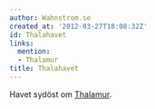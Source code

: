 ```yaml
---
author: Wahnstrom.se
created_at: '2012-03-27T18:08:32Z'
id: Thalahavet
links:
  mention:
  - Thalamur
title: Thalahavet
---
```


Havet sydöst om [Thalamur].

  [Thalamur]: Thalamur